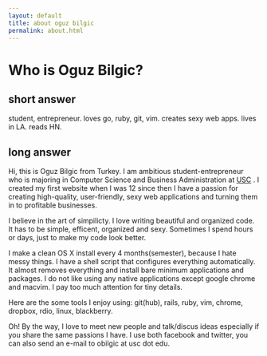 ```yaml
---
layout: default
title: about oguz bilgic
permalink: about.html
---
```


# Who is Oguz Bilgic?

## short answer

student, entrepreneur. loves go, ruby, git, vim. creates sexy web apps. lives in
LA. reads HN.

## long answer

Hi, this is Oguz Bilgic from Turkey. I am ambitious student-entrepreneur who is
majoring in Computer Science and Business Administration at [USC](http://usc.edu)
. I created my first website when I was 12 since then I have a passion for 
creating high-quality, user-friendly, sexy web applications and turning them 
in to profitable businesses.

I believe in the art of simpilicty. I love writing beautiful and organized
code. It has to be simple, efficent, organized and sexy. Sometimes I spend
hours or days, just to make my code look better.  

I make a clean OS X install every 4 months(semester), because I hate messy
things. I have a shell script that configures everything automatically. It
almost removes everything and install bare minimum applications and packages. I
do not like using any native applications except google chrome and macvim. I
pay too much attention for tiny details.

Here are the some tools I enjoy using: git(hub), rails, ruby, vim, chrome, dropbox,
rdio, linux, blackberry.

Oh! By the way, I love to meet new people and talk/discus ideas especially if
you share the same passions I have. I use both facebook and twitter, you can
also send an e-mail to obilgic at usc dot edu.

